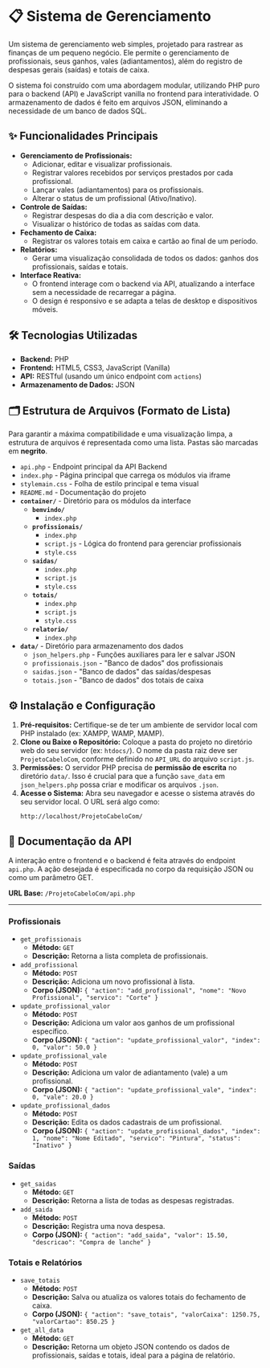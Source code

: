 # 📋 Sistema de Gerenciamento

Um sistema de gerenciamento web simples, projetado para rastrear as finanças de um pequeno negócio. Ele permite o gerenciamento de profissionais, seus ganhos, vales (adiantamentos), além do registro de despesas gerais (saídas) e totais de caixa.

O sistema foi construído com uma abordagem modular, utilizando PHP puro para o backend (API) e JavaScript vanilla no frontend para interatividade. O armazenamento de dados é feito em arquivos JSON, eliminando a necessidade de um banco de dados SQL.

## ✨ Funcionalidades Principais

* **Gerenciamento de Profissionais:**
    * Adicionar, editar e visualizar profissionais.
    * Registrar valores recebidos por serviços prestados por cada profissional.
    * Lançar vales (adiantamentos) para os profissionais.
    * Alterar o status de um profissional (Ativo/Inativo).
* **Controle de Saídas:**
    * Registrar despesas do dia a dia com descrição e valor.
    * Visualizar o histórico de todas as saídas com data.
* **Fechamento de Caixa:**
    * Registrar os valores totais em caixa e cartão ao final de um período.
* **Relatórios:**
    * Gerar uma visualização consolidada de todos os dados: ganhos dos profissionais, saídas e totais.
* **Interface Reativa:**
    * O frontend interage com o backend via API, atualizando a interface sem a necessidade de recarregar a página.
    * O design é responsivo e se adapta a telas de desktop e dispositivos móveis.

## 🛠️ Tecnologias Utilizadas

* **Backend:** PHP
* **Frontend:** HTML5, CSS3, JavaScript (Vanilla)
* **API:** RESTful (usando um único endpoint com `actions`)
* **Armazenamento de Dados:** JSON

## 🗂️ Estrutura de Arquivos (Formato de Lista)

Para garantir a máxima compatibilidade e uma visualização limpa, a estrutura de arquivos é representada como uma lista. Pastas são marcadas em **negrito**.

* `api.php` - Endpoint principal da API Backend
* `index.php` - Página principal que carrega os módulos via iframe
* `stylemain.css` - Folha de estilo principal e tema visual
* `README.md` - Documentação do projeto
* **`container/`** - Diretório para os módulos da interface
    * **`bemvindo/`**
        * `index.php`
    * **`profissionais/`**
        * `index.php`
        * `script.js` - Lógica do frontend para gerenciar profissionais
        * `style.css`
    * **`saidas/`**
        * `index.php`
        * `script.js`
        * `style.css`
    * **`totais/`**
        * `index.php`
        * `script.js`
        * `style.css`
    * **`relatorio/`**
        * `index.php`
* **`data/`** - Diretório para armazenamento dos dados
    * `json_helpers.php` - Funções auxiliares para ler e salvar JSON
    * `profissionais.json` - "Banco de dados" dos profissionais
    * `saidas.json` - "Banco de dados" das saídas/despesas
    * `totais.json` - "Banco de dados" dos totais de caixa

## ⚙️ Instalação e Configuração

1.  **Pré-requisitos:** Certifique-se de ter um ambiente de servidor local com PHP instalado (ex: XAMPP, WAMP, MAMP).
2.  **Clone ou Baixe o Repositório:** Coloque a pasta do projeto no diretório web do seu servidor (ex: `htdocs/`). O nome da pasta raiz deve ser `ProjetoCabeloCom`, conforme definido no `API_URL` do arquivo `script.js`.
3.  **Permissões:** O servidor PHP precisa de **permissão de escrita** no diretório `data/`. Isso é crucial para que a função `save_data` em `json_helpers.php` possa criar e modificar os arquivos `.json`.
4.  **Acesse o Sistema:** Abra seu navegador e acesse o sistema através do seu servidor local. O URL será algo como:
    ```
    http://localhost/ProjetoCabeloCom/
    ```

## 🔌 Documentação da API

A interação entre o frontend e o backend é feita através do endpoint `api.php`. A ação desejada é especificada no corpo da requisição JSON ou como um parâmetro GET.

**URL Base:** `/ProjetoCabeloCom/api.php`

---

### Profissionais

* `get_profissionais`
    * **Método:** `GET`
    * **Descrição:** Retorna a lista completa de profissionais.
* `add_profissional`
    * **Método:** `POST`
    * **Descrição:** Adiciona um novo profissional à lista.
    * **Corpo (JSON):** `{ "action": "add_profissional", "nome": "Novo Profissional", "servico": "Corte" }`
* `update_profissional_valor`
    * **Método:** `POST`
    * **Descrição:** Adiciona um valor aos ganhos de um profissional específico.
    * **Corpo (JSON):** `{ "action": "update_profissional_valor", "index": 0, "valor": 50.0 }`
* `update_profissional_vale`
    * **Método:** `POST`
    * **Descrição:** Adiciona um valor de adiantamento (vale) a um profissional.
    * **Corpo (JSON):** `{ "action": "update_profissional_vale", "index": 0, "vale": 20.0 }`
* `update_profissional_dados`
    * **Método:** `POST`
    * **Descrição:** Edita os dados cadastrais de um profissional.
    * **Corpo (JSON):** `{ "action": "update_profissional_dados", "index": 1, "nome": "Nome Editado", "servico": "Pintura", "status": "Inativo" }`

### Saídas

* `get_saidas`
    * **Método:** `GET`
    * **Descrição:** Retorna a lista de todas as despesas registradas.
* `add_saida`
    * **Método:** `POST`
    * **Descrição:** Registra uma nova despesa.
    * **Corpo (JSON):** `{ "action": "add_saida", "valor": 15.50, "descricao": "Compra de lanche" }`

### Totais e Relatórios

* `save_totais`
    * **Método:** `POST`
    * **Descrição:** Salva ou atualiza os valores totais do fechamento de caixa.
    * **Corpo (JSON):** `{ "action": "save_totais", "valorCaixa": 1250.75, "valorCartao": 850.25 }`
* `get_all_data`
    * **Método:** `GET`
    * **Descrição:** Retorna um objeto JSON contendo os dados de profissionais, saídas e totais, ideal para a página de relatório.